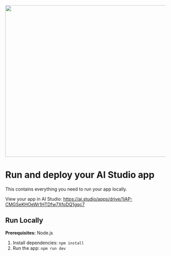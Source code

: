 <div align="center">
<img width="1200" height="475" alt="GHBanner" src="https://github.com/user-attachments/assets/0aa67016-6eaf-458a-adb2-6e31a0763ed6" />
</div>

# Run and deploy your AI Studio app

This contains everything you need to run your app locally.

View your app in AI Studio: https://ai.studio/apps/drive/1iAP-CMGSeKHOeWr1HTDfw7XfoDQ1gqc7

## Run Locally

**Prerequisites:**  Node.js


1. Install dependencies:
   `npm install`
3. Run the app:
   `npm run dev`
